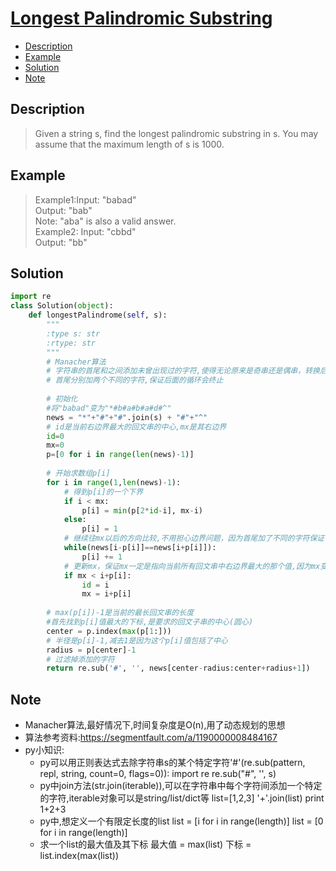 # [Longest Palindromic Substring](https://leetcode.com/problems/longest-palindromic-substring/description/)

<!-- GFM-TOC -->
* <a href="#Description">Description</a>
* <a href="#Example">Example</a>
* <a href="#Solution">Solution</a>
* <a href="#Note">Note</a>
<!-- GFM-TOC -->

## <a name="Description">Description</a>
>Given a string s, find the longest palindromic substring in s. You may assume that the maximum length of s is 1000.</br>

## <a name="Example">Example</a>
>Example1:Input: "babad"</br>
Output: "bab"</br>
Note: "aba" is also a valid answer.</br>
Example2:
Input: "cbbd"</br>
Output: "bb"</br>

## <a name="Solution">Solution</a>
```python
import re
class Solution(object):
    def longestPalindrome(self, s):
        """
        :type s: str
        :rtype: str
        """
        # Manacher算法
        # 字符串的首尾和之间添加未曾出现过的字符,使得无论原来是奇串还是偶串，转换后都是奇串
        # 首尾分别加两个不同的字符,保证后面的循环会终止
        
        # 初始化
        #将"babad"变为"*#b#a#b#a#d#^"
        news = "*"+"#"+"#".join(s) + "#"+"^"
        # id是当前右边界最大的回文串的中心,mx是其右边界
        id=0
        mx=0
        p=[0 for i in range(len(news)-1)]
        
        # 开始求数组p[i]
        for i in range(1,len(news)-1):
            # 得到p[i]的一个下界
            if i < mx:
                p[i] = min(p[2*id-i], mx-i)
            else:
                p[i] = 1
            # 继续往mx以后的方向比较,不用担心边界问题，因为首尾加了不同的字符保证一定能够结束
            while(news[i-p[i]]==news[i+p[i]]):
                p[i] += 1 
            # 更新mx，保证mx一定是指向当前所有回文串中右边界最大的那个值,因为mx变了，id也要变
            if mx < i+p[i]:
                id = i
                mx = i+p[i]
        
        # max(p[i])-1是当前的最长回文串的长度
        #首先找到p[i]值最大的下标,是要求的回文子串的中心(圆心)
        center = p.index(max(p[1:]))
        # 半径是p[i]-1,减去1是因为这个p[i]值包括了中心
        radius = p[center]-1
        # 过滤掉添加的字符
        return re.sub('#', '', news[center-radius:center+radius+1])
 ```
## <a name="Note">Note</a>
* Manacher算法,最好情况下,时间复杂度是O(n),用了动态规划的思想
* 算法参考资料:https://segmentfault.com/a/1190000008484167
* py小知识:
  * py可以用正则表达式去除字符串s的某个特定字符'#'(re.sub(pattern, repl, string, count=0, flags=0)):
    import re
    re.sub("#", '', s)
  * py中join方法(str.join(iterable)),可以在字符串中每个字符间添加一个特定的字符,iterable对象可以是string/list/dict等
    list=[1,2,3]
    '+'.join(list)
    print 1+2+3
  * py中,想定义一个有限定长度的list
    list = [i for i in range(length)]
    list = [0 for i in range(length)]
  * 求一个list的最大值及其下标
    最大值 = max(list)
    下标  = list.index(max(list))
    
    
    






